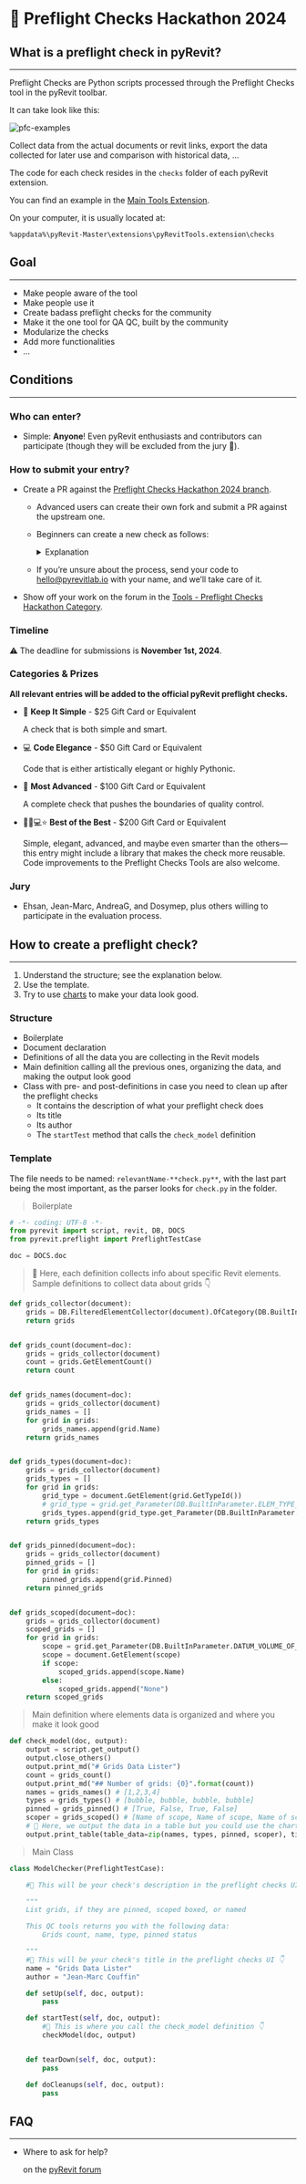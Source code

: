 # 🎉 Preflight Checks Hackathon 2024

## What is a preflight check in pyRevit?
___

Preflight Checks are Python scripts processed through the Preflight Checks tool in the pyRevit toolbar.

It can take look like this:

![pfc-examples](https://github.com/user-attachments/assets/dbb2aa1c-02b7-406e-b338-eb332708a2ce)

Collect data from the actual documents or revit links, export the data collected for later use and comparison with historical data, ... 


The code for each check resides in the `checks` folder of each pyRevit extension.

You can find an example in the [Main Tools Extension](https://github.com/pyrevitlabs/pyRevit/tree/Preflight-Checks_Hackathon_2024/extensions/pyRevitTools.extension/checks).

On your computer, it is usually located at:

`%appdata%\pyRevit-Master\extensions\pyRevitTools.extension\checks`

## Goal
___

- Make people aware of the tool
- Make people use it
- Create badass preflight checks for the community
- Make it the one tool for QA QC, built by the community
- Modularize the checks
- Add more functionalities
- ...

## Conditions
___

### Who can enter?

- Simple: **Anyone**! Even pyRevit enthusiasts and contributors can participate (though they will be excluded from the jury 🤔).

### How to submit your entry?

- Create a PR against the [Preflight Checks Hackathon 2024 branch](https://github.com/pyrevitlabs/pyRevit/tree/Preflight-Checks_Hackathon_2024).
  - Advanced users can create their own fork and submit a PR against the upstream one.
  - Beginners can create a new check as follows:

    <details>
    <summary>Explanation</summary>
  
      ![pfchckthn](https://github.com/user-attachments/assets/d33680aa-6335-4529-a1b6-c3abfdef7c47)

    </details>

  - If you’re unsure about the process, send your code to hello@pyrevitlab.io with your name, and we’ll take care of it.
  
- Show off your work on the forum in the [Tools - Preflight Checks Hackathon Category](https://discourse.pyrevitlabs.io/c/tools/hackathon-preflight-checks-2024/13).

### Timeline

⚠️ The deadline for submissions is **November 1st, 2024**.

### Categories & Prizes

**All relevant entries will be added to the official pyRevit preflight checks.**

- 🤩 **Keep It Simple** - $25 Gift Card or Equivalent

  A check that is both simple and smart.

- 💻 **Code Elegance** - $50 Gift Card or Equivalent

  Code that is either artistically elegant or highly Pythonic.

- 🚀 **Most Advanced** - $100 Gift Card or Equivalent

  A complete check that pushes the boundaries of quality control.

- 🧑‍🚀💻⭐ **Best of the Best** - $200 Gift Card or Equivalent

  Simple, elegant, advanced, and maybe even smarter than the others—this entry might include a library that makes the check more reusable. Code improvements to the Preflight Checks Tools are also welcome.

### Jury

- Ehsan, Jean-Marc, AndreaG, and Dosymep, plus others willing to participate in the evaluation process.

## How to create a preflight check?
___

1. Understand the structure; see the explanation below.
2. Use the template.
3. Try to use [charts](https://pyrevitlabs.notion.site/Visualizing-Data-fd778a0b67354ff581aa340619b87803#2c9df15f46874261b3f82b0602e092e2) to make your data look good.

### Structure

- Boilerplate
- Document declaration
- Definitions of all the data you are collecting in the Revit models
- Main definition calling all the previous ones, organizing the data, and making the output look good
- Class with pre- and post-definitions in case you need to clean up after the preflight checks
  - It contains the description of what your preflight check does
  - Its title
  - Its author
  - The `startTest` method that calls the `check_model` definition

### Template

The file needs to be named: `relevantName-**check.py**`, with the last part being the most important, as the parser looks for `check.py` in the folder.

> Boilerplate

```python
# -*- coding: UTF-8 -*-
from pyrevit import script, revit, DB, DOCS
from pyrevit.preflight import PreflightTestCase

doc = DOCS.doc
```

>🔦 Here, each definition collects info about specific Revit elements. Sample definitions to collect data about grids 👇
  
```python
def grids_collector(document):
    grids = DB.FilteredElementCollector(document).OfCategory(DB.BuiltInCategory.OST_Grids).WhereElementIsNotElementType()
    return grids


def grids_count(document=doc):
    grids = grids_collector(document)
    count = grids.GetElementCount()
    return count


def grids_names(document=doc):
    grids = grids_collector(document)
    grids_names = []
    for grid in grids:
        grids_names.append(grid.Name)
    return grids_names


def grids_types(document=doc):
    grids = grids_collector(document)
    grids_types = []
    for grid in grids:
        grid_type = document.GetElement(grid.GetTypeId())
        # grid_type = grid.get_Parameter(DB.BuiltInParameter.ELEM_TYPE_PARAM).AsElement()
        grids_types.append(grid_type.get_Parameter(DB.BuiltInParameter.SYMBOL_NAME_PARAM).AsString())
    return grids_types


def grids_pinned(document=doc):
    grids = grids_collector(document)
    pinned_grids = []
    for grid in grids:
        pinned_grids.append(grid.Pinned)
    return pinned_grids


def grids_scoped(document=doc):
    grids = grids_collector(document)
    scoped_grids = []
    for grid in grids:
        scope = grid.get_Parameter(DB.BuiltInParameter.DATUM_VOLUME_OF_INTEREST).AsElementId()
        scope = document.GetElement(scope)
        if scope:
            scoped_grids.append(scope.Name)
        else:
            scoped_grids.append("None")
    return scoped_grids
```

>Main definition where elements data is organized and where you make it look good
  
```python
def check_model(doc, output):
    output = script.get_output()
    output.close_others()
    output.print_md("# Grids Data Lister")
    count = grids_count()
    output.print_md("## Number of grids: {0}".format(count))
    names = grids_names() # [1,2,3,4]
    types = grids_types() # [bubble, bubble, bubble, bubble]
    pinned = grids_pinned() # [True, False, True, False]
    scoper = grids_scoped() # [Name of scope, Name of scope, Name of scope, Name of scope]
    # 🔦 Here, we output the data in a table but you could use the charts modules to get better looking dashboard like in the https://github.com/pyrevitlabs/pyRevit/blob/Preflight-Checks_Hackathon_2024/extensions/pyRevitTools.extension/checks/modelchecker_check.py
    output.print_table(table_data=zip(names, types, pinned, scoper), title="Grids", columns=["Name", "Type", "Pinned", "Scope Box"])
```

>Main Class

```python
class ModelChecker(PreflightTestCase):

    #🔦 This will be your check's description in the preflight checks UI 👇

    """
    List grids, if they are pinned, scoped boxed, or named

    This QC tools returns you with the following data:
        Grids count, name, type, pinned status

    """
    #🔦 This will be your check's title in the preflight checks UI 👇
    name = "Grids Data Lister"
    author = "Jean-Marc Couffin"

    def setUp(self, doc, output):
        pass

    def startTest(self, doc, output):
        #🔦 This is where you call the check_model definition 👇
        checkModel(doc, output)


    def tearDown(self, doc, output):
        pass

    def doCleanups(self, doc, output):
        pass
```

## FAQ
___

- Where to ask for help?

  on the [pyRevit forum](https://discourse.pyrevitlabs.io/)
  
